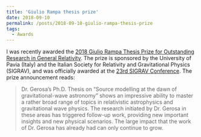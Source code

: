 ```yaml
---
title: 'Giulio Rampa thesis prize'
date: 2018-09-10
permalink: /posts/2018-09-10-giulio-rampa-thesis-prize
tags:
  - Awards
---
```


I was recently awarded the [2018 Giulio Rampa Thesis Prize for Outstanding Research in General Relativity](<https://hyperspace.uni-frankfurt.de/2018/06/19/2018-giulio-rampa-thesis-prize-for-outstanding-research-in-general-relativity/>). The prize is sponsored by the University of Pavia (Italy) and the Italian Society for Relativity and Gravitational Physics (SIGRAV), and was officially awarded at the [23rd SIGRAV Conference](https://web.archive.org/web/20181103225836/http://sigrav2018.ca.infn.it). The prize announcement reads:

> Dr. Gerosa’s Ph.D. Thesis on “Source modelling at the dawn of gravitational-wave astronomy” shows an impressive ability to master a rather broad range of topics in relativistic astrophysics and gravitational wave physics. The research initiated by Dr. Gerosa in these areas has triggered follow-up work, providing new important insights and new physical scenarios. The large impact that the work of Dr. Gerosa has already had can only continue to grow.

